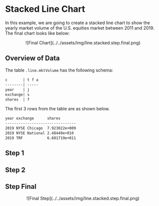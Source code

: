 # Stacked Line Chart

In this example, we are going to create a stacked line chart to show the yearly market volume of the U.S. equities market between 2011 and 2019. The final chart looks like below:

<span style="display:block;text-align:center">
![Final Chart](../../assets/img/line.stacked.step.final.png)
</span>

## Overview of Data
The table ``.line.mktVolume`` has the following schema:

    c       | t f a
    --------| -----
    year    | j    
    exchange| s    
    shares  | f 

The first 3 rows from the table are as shown below.

    year exchange      shares       
    --------------------------------
    2019 NYSE Chicago  7.923022e+009
    2019 NYSE National 2.48449e+010 
    2019 TRF           6.601719e+011

## Step 1

## Step 2

## Step Final

<span style="display:block;text-align:center">
![Final Step](../../assets/img/line.stacked.step.final.png)
</span>
